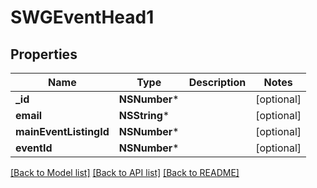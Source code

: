 # SWGEventHead1

## Properties
Name | Type | Description | Notes
------------ | ------------- | ------------- | -------------
**_id** | **NSNumber*** |  | [optional] 
**email** | **NSString*** |  | [optional] 
**mainEventListingId** | **NSNumber*** |  | [optional] 
**eventId** | **NSNumber*** |  | [optional] 

[[Back to Model list]](../README.md#documentation-for-models) [[Back to API list]](../README.md#documentation-for-api-endpoints) [[Back to README]](../README.md)


